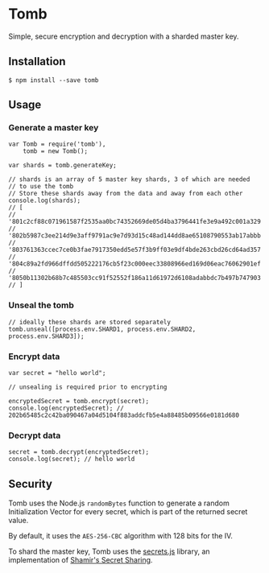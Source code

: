 Tomb
====

Simple, secure encryption and decryption with a sharded master key.

Installation
------------

```
$ npm install --save tomb
```

Usage
-----

### Generate a master key

```
var Tomb = require('tomb'),
    tomb = new Tomb();

var shards = tomb.generateKey;

// shards is an array of 5 master key shards, 3 of which are needed
// to use the tomb
// Store these shards away from the data and away from each other
console.log(shards);
// [
//  '801c2cf88c071961587f2535aa0bc74352669de05d4ba3796441fe3e9a492c001a329',
//  '802b5987c3ee214d9e3aff9791ac9e7d93d15c48ad144dd8ae65108790553ab17abbb',
//  '803761363ccec7ce0b3fae7917350edd5e57f3b9ff03e9df4bde263cbd26cd64ad357',
//  '804c89a2fd966dffdd505222176cb5f23c000eec33808966ed169d06eac76062901ef',
//  '8050b11302b68b7c485503cc91f52552f186a11d61972d6108adabbdc7b497b747903'
// ]
```

### Unseal the tomb

```
// ideally these shards are stored separately
tomb.unseal([process.env.SHARD1, process.env.SHARD2, process.env.SHARD3]);
```

### Encrypt data

```
var secret = "hello world";

// unsealing is required prior to encrypting

encryptedSecret = tomb.encrypt(secret);
console.log(encryptedSecret); // 202b65485c2c42ba090467a04d5104f883addcfb5e4a88485b09566e0181d680
```

### Decrypt data

```
secret = tomb.decrypt(encryptedSecret);
console.log(secret); // hello world
```

Security
--------

Tomb uses the Node.js `randomBytes` function to generate a random Initialization Vector for
every secret, which is part of the returned secret value.

By default, it uses the `AES-256-CBC` algorithm with 128 bits for the IV.

To shard the master key, Tomb uses the [secrets.js](https://github.com/amper5and/secrets.js) library, an implementation
of [Shamir's Secret Sharing](http://en.wikipedia.org/wiki/Shamir%27s_Secret_Sharing).

